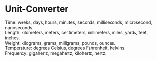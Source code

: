 # Unit-Converter

Time: weeks, days, hours, minutes, seconds, milliseconds, microsecond, nanoseconds.<br>
Length: kilometers, meters, centimeters, millimeters, miles, yards, feet, inches.<br>
Weight: kilograms, grams, milligrams, pounds, ounces.<br>
Temperature: degrees Celsius, degrees Fahrenheit, Kelvins.<br>
Frequency: gigahertz, megahertz, kilohertz, hertz.<br>